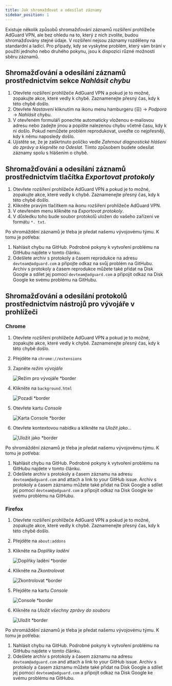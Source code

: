 ```yaml
---
title: Jak shromažďovat a odesílat záznamy
sidebar_position: 1
---
```


Existuje několik způsobů shromažďování záznamů rozšíření prohlížeče AdGuard VPN, ale bez ohledu na to, který z nich zvolíte, budou shromažďovány stejné údaje. V rozšíření nejsou záznamy rozděleny na standardní a ladicí. Pro případy, kdy se vyskytne problém, který vám brání v použití jednoho nebo druhého pokynu, jsou k dispozici různé možnosti sběru záznamů.

## Shromažďování a odesílání záznamů prostřednictvím sekce *Nahlásit chybu*

1. Otevřete rozšíření prohlížeče AdGuard VPN a pokud je to možné, zopakujte akce, které vedly k chybě. Zaznamenejte přesný čas, kdy k této chybě došlo.
1. Otevřete *Nastavení* kliknutím na ikonu menu hamburgeru (☰) → *Podpora* → *Nahlásit chybu*.
1. V otevřeném formuláři ponechte automaticky vloženou e-mailovou adresu nebo zadejte jinou a popište nalezenou chybu včetně času, kdy k ní došlo. Pokud nemůžete problém reprodukovat, uveďte co nejpřesněji, kdy k němu naposledy došlo.
1. Ujistěte se, že je zaškrtnuto políčko vedle *Zahrnout diagnostické hlášení do zprávy *a klepněte na* Odeslat*. Tímto způsobem budete odesílat záznamy spolu s hlášením o chybě.

## Shromažďování a odesílání záznamů prostřednictvím tlačítka *Exportovat protokoly*

1. Otevřete rozšíření prohlížeče AdGuard VPN a pokud je to možné, zopakujte akce, které vedly k chybě. Zaznamenejte přesný čas, kdy k této chybě došlo.
1. Klikněte pravým tlačítkem na ikonu rozšíření prohlížeče AdGuard VPN.
1. V otevřeném menu klikněte na *Exportovat protokoly*.
1. V důsledku toho bude soubor protokolů uložen do vašeho zařízení ve formátu `*. txt`.

Po shromáždění záznamů je třeba je předat našemu vývojovému týmu. K tomu je potřeba:

1. Nahlásit chybu na GitHub. Podrobné pokyny k vytvoření problému na GitHubu najdete v tomto článku.
1. Odešlete archiv s protokoly a časem reprodukce na adresu `devteam@adguard.com` a připojte odkaz na svůj problém na GitHubu. Archiv s protokoly a časem reprodukce můžete také přidat na Disk Google a sdílet jej pomocí `devteam@adguard.com` a připojit odkaz na Disk Google ke svému problému na GitHubu.

## Shromažďování a odesílání protokolů prostřednictvím nástrojů pro vývojáře v prohlížeči

### Chrome

1. Otevřete rozšíření prohlížeče AdGuard VPN a pokud je to možné, zopakujte akce, které vedly k chybě. Zaznamenejte přesný čas, kdy k této chybě došlo.
1. Přejděte na `chrome://extensions`
1. Zapněte *režim vývojáře*

    ![Režim pro vývojáře *border](https://cdn.adguardvpn.com/content/kb/vpn/browser_extension/dev_mode.png)

1. Klikněte na `background.html`

    ![Pozadí *border](https://cdn.adguardvpn.com/content/kb/vpn/browser_extension/backgroung.png)

1. Otevřete kartu *Console*

    ![Karta Console *border](https://cdn.adguardvpn.com/content/kb/vpn/browser_extension/console.png)

1. Otevřete kontextovou nabídku a klikněte na *Uložit jako…*

    ![Uložit jako *border](https://cdn.adguardvpn.com/content/kb/vpn/browser_extension/save.png)

Po shromáždění záznamů je třeba je předat našemu vývojovému týmu. K tomu je potřeba:

1. Nahlásit chybu na GitHub. Podrobné pokyny k vytvoření problému na GitHubu najdete v tomto článku.
1. Odešlete archiv s protokoly a časem záznamu na adresu `devteam@adguard.com` and attach a link to your GitHub issue. Archiv s protokoly a časem záznamu můžete také přidat na Disk Google a sdílet jej pomocí `devteam@adguard.com` a připojit odkaz na Disk Google ke svému problému na GitHubu.

### Firefox

1. Otevřete rozšíření prohlížeče AdGuard VPN a pokud je to možné, zopakujte akce, které vedly k chybě. Zaznamenejte přesný čas, kdy k této chybě došlo.
1. Přejděte na `about:addons`
1. Klikněte na *Doplňky ladění*

    ![Doplňky ladění *border](https://cdn.adguardvpn.com/content/kb/vpn/browser_extension/add-ons.png)

1. Klikněte na *Zkontrolovat*

    ![Zkontrolovat *border](https://cdn.adguardvpn.com/content/kb/vpn/browser_extension/inspect.png)

1. Přejděte na kartu *Console*

    ![Console *border](https://cdn.adguardvpn.com/content/kb/vpn/browser_extension/ff_console.png)

1. Klikněte na *Uložit všechny zprávy do souboru*

    ![Uložit *border](https://cdn.adguardvpn.com/content/kb/vpn/browser_extension/save-to-file.png)

Po shromáždění záznamů je třeba je předat našemu vývojovému týmu. K tomu je potřeba:

1. Nahlásit chybu na GitHub. Podrobné pokyny k vytvoření problému na GitHubu najdete v tomto článku.
1. Odešlete archiv s protokoly a časem záznamu na adresu `devteam@adguard.com` and attach a link to your GitHub issue. Archiv s protokoly a časem záznamu můžete také přidat na Disk Google a sdílet jej pomocí `devteam@adguard.com` a připojit odkaz na Disk Google ke svému problému na GitHubu.
